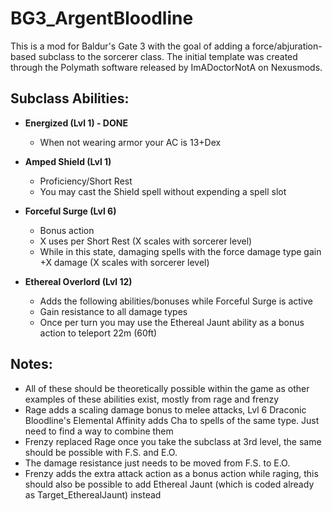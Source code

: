 # BG3_ArgentBloodline
This is a mod for Baldur's Gate 3 with the goal of adding a force/abjuration-based subclass to the sorcerer class. The initial template was created through the Polymath software released by ImADoctorNotA on Nexusmods.

## Subclass Abilities:

* **Energized (Lvl 1) - DONE**
  - When not wearing armor your AC is 13+Dex
 * **Amped Shield (Lvl 1)**
  	- Proficiency/Short Rest
  	- You may cast the Shield spell without expending a spell slot

* **Forceful Surge (Lvl 6)**
  	-	Bonus action
  	-	X uses per Short Rest (X scales with sorcerer level)
  	-	While in this state, damaging spells with the force damage type gain +X damage (X scales with sorcerer level)

* **Ethereal Overlord (Lvl 12)**
	- Adds the following abilities/bonuses while Forceful Surge is active
 	- Gain resistance to all damage types
 	- Once per turn you may use the Ethereal Jaunt ability as a bonus action to teleport 22m (60ft)

## Notes: 
* All of these should be theoretically possible within the game as other examples of these abilities exist, mostly from rage and frenzy
* Rage adds a scaling damage bonus to melee attacks, Lvl 6 Draconic Bloodline's Elemental Affinity adds Cha to spells of the same type. Just need to find a way to combine them
* Frenzy replaced Rage once you take the subclass at 3rd level, the same should be possible with F.S. and E.O.
* The damage resistance just needs to be moved from F.S. to E.O.
* Frenzy adds the extra attack action as a bonus action while raging, this should also be possible to add Ethereal Jaunt (which is coded already as Target_EtherealJaunt) instead
